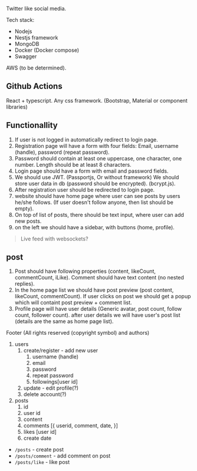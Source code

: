 Twitter like social media.

Tech stack: 
* Nodejs
* Nestjs framework
* MongoDB
* Docker (Docker compose)
* Swagger

AWS (to be determined).

## Github Actions

React + typescript. Any css framework. (Bootstrap, Material or component libraries)

## Functionallity

1. If user is not logged in automatically redirect to login page.
2. Registration page will have a form with four fields: Email, username (handle), password (repeat password).
3. Password should contain at least one uppercase, one character, one number. Length should be at least 8 characters.
4. Login page should have a form with email and password fields.
5. We should use JWT. (Passportjs, Or without framework) We should store user data in db (password should be encrypted). (bcrypt.js).
6. After registration user should be redirected to login page.
7. website should have home page where user can see posts by users he/she follows. (If user doesn't follow anyone, then list should be empty).
8. On top of list of posts, there should be text input, where user can add new posts.
9. on the left we should have a sidebar, with buttons (home, profile).

> Live feed with websockets?

## post

1. Post should have following properties (content, likeCount, commentCount, iLike). Comment should have text content (no nested replies).
2. In the home page list we should have post preview (post content, likeCount, commentCount). If user clicks on post we should get a popup which will containt post preview + comment list.
3. Profile page will have user details (Generic avatar, post count, follow count, follower count). after user details we will have user's post list (details are the same as home page list).

Footer (All rights reserved (copyright symbol) and authors)



1. users
    1. create/register - add new user
       1. username (handle)
       2. email
       3. password
       4. repeat password
       5. followings[user id]
    2. update - edit profile(?)
    3. delete account(?)
2. posts
   1. id
   2. user id
   3. content
   4. comments 
        [{
            userid,
            comment,
            date,
        }]
   5. likes [user id]
   6. create date


* `/posts` - create post
* `/posts/comment` - add comment on post
* `/posts/like` - like post